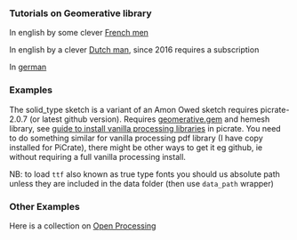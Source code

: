 ### Tutorials on Geomerative library ###

In english by some clever [French men][french]

In english by a clever [Dutch man][dutch], since 2016 requires a subscription

In [german][german]

### Examples ###

The solid_type sketch is a variant of an Amon Owed sketch requires picrate-2.0.7 (or latest github version).
Requires [geomerative.gem][gem] and hemesh library, see [guide to install vanilla processing libraries][guide] in picrate. You need to do something similar for vanilla processing pdf library (I have copy installed for PiCrate), there might be other ways to get it eg github, ie without requiring a full vanilla processing install.

NB: to load `ttf` also known as true type fonts you should us absolute path unless they are included in the data folder (then use `data_path` wrapper)

### Other Examples ###

Here is a collection on [Open Processing][open_processing]



[french]:http://freeartbureau.org/fab_activity/geomerative-tutorial-part-1/
[dutch]:http://www.creativeapplications.net/processing/generative-typography-processing-tutorial/
[german]:https://lernprocessing.wordpress.com/2011/11/15/geomerative-library/
[open_processing]:http://www.openprocessing.org/collection/1374
[gem]:https://github.com/ruby-processing/geomerativegem/
[guide]:https://ruby-processing.github.io/picrate/contributed
